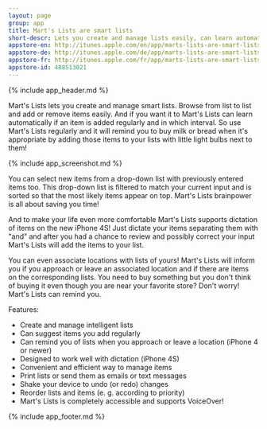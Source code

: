 ```yaml
---
layout: page
group: app
title: Mart's Lists are smart lists
short-descr: Lets you create and manage lists easily, can learn automatically if an item is added regularly, can be set to be location-aware and supports dictation.
appstore-en: http://itunes.apple.com/en/app/marts-lists-are-smart-lists/id488513021
appstore-de: http://itunes.apple.com/de/app/marts-lists-are-smart-lists/id488513021
appstore-fr: http://itunes.apple.com/fr/app/marts-lists-are-smart-lists/id488513021
appstore-id: 488513021
---
```


{% include app_header.md %}

Mart's Lists lets you create and manage smart lists. Browse from list to list and add or remove items easily. And if you want it to Mart's Lists can learn automatically if an item is added regularly and in which interval. So use Mart's Lists regularly and it will remind you to buy milk or bread when it's appropriate by adding those items to your lists with little light bulbs next to them!

{% include app_screenshot.md %}

You can select new items from a drop-down list with previously entered items too. This drop-down list is filtered to match your current input and is sorted so that the most likely items appear on top. Mart's Lists brainpower is all about saving you time!

And to make your life even more comfortable Mart's Lists supports dictation of items on the new iPhone 4S! Just dictate your items separating them with "and" and after you had a chance to review and possibly correct your input Mart's Lists will add the items to your list.

You can even associate locations with lists of yours! Mart's Lists will inform you if you approach or leave an associated location and if there are items on the corresponding lists. You need to buy something but you don't think of buying it even though you are near your favorite store? Don't worry! Mart's Lists can remind you.

Features:
* Create and manage intelligent lists
* Can suggest items you add regularly
* Can remind you of lists when you approach or leave a location (iPhone 4 or newer)
* Designed to work well with dictation (iPhone 4S)
* Convenient and efficient way to manage items
* Print lists or send them as emails or text messages
* Shake your device to undo (or redo) changes
* Reorder lists and items (e. g. according to priority)
* Mart's Lists is completely accessible and supports VoiceOver!

{% include app_footer.md %}

